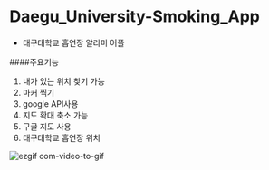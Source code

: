 # Daegu_University-Smoking_App

- 대구대학교 흡연장 알리미 어플

####주요기능
1. 내가 있는 위치 찾기 가능
2. 마커 찍기
3. google API사용
4. 지도 확대 축소 가능
5. 구글 지도 사용
6. 대구대학교 흡연장 위치 


![ezgif com-video-to-gif](https://user-images.githubusercontent.com/48404941/82673238-7cafdf80-9c7c-11ea-899c-d5895f69aa2f.gif)
